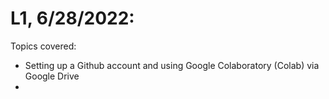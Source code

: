 # L1, 6/28/2022:

Topics covered:
- Setting up a Github account and using Google Colaboratory (Colab) via Google Drive
- 

